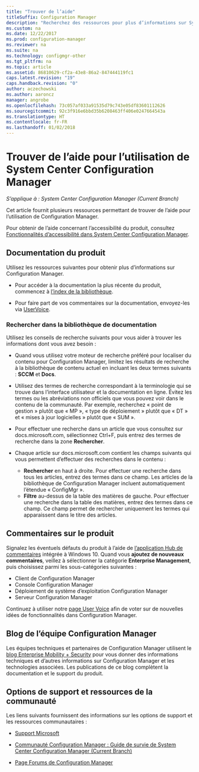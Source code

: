 ```yaml
---
title: "Trouver de l’aide"
titleSuffix: Configuration Manager
description: "Recherchez des ressources pour plus d’informations sur System Center Configuration Manager."
ms.custom: na
ms.date: 12/22/2017
ms.prod: configuration-manager
ms.reviewer: na
ms.suite: na
ms.technology: configmgr-other
ms.tgt_pltfrm: na
ms.topic: article
ms.assetid: 86810629-cf2a-43e8-86a2-847444119fc1
caps.latest.revision: "19"
caps.handback.revision: "0"
author: aczechowski
ms.author: aaroncz
manager: angrobe
ms.openlocfilehash: 73c057af033a91535d79c743e05df83601112626
ms.sourcegitcommit: 92c3f916e6bbd35b6208463ff406e0247664543a
ms.translationtype: HT
ms.contentlocale: fr-FR
ms.lasthandoff: 01/02/2018
---
```

# <a name="find-help-for-using-system-center-configuration-manager"></a>Trouver de l’aide pour l’utilisation de System Center Configuration Manager

*S’applique à : System Center Configuration Manager (Current Branch)*

Cet article fournit plusieurs ressources permettant de trouver de l’aide pour l’utilisation de Configuration Manager.  

Pour obtenir de l’aide concernant l’accessibilité du produit, consultez [Fonctionnalités d’accessibilité dans System Center Configuration Manager](../../core/understand/accessibility-features.md).


##  <a name="bkmk_Info"></a> Documentation du produit  
 Utilisez les ressources suivantes pour obtenir plus d’informations sur Configuration Manager.  

-   Pour accéder à la documentation la plus récente du produit, commencez à [l’index de la bibliothèque](https://docs.microsoft.com/sccm/).

-   Pour faire part de vos commentaires sur la documentation, envoyez-les via [UserVoice](https://configurationmanager.uservoice.com/forums/300492-ideas/category/112371-documentation).  


###  <a name="BKMK_SearchTips"></a> Rechercher dans la bibliothèque de documentation  
 Utilisez les conseils de recherche suivants pour vous aider à trouver les informations dont vous avez besoin :  

-   Quand vous utilisez votre moteur de recherche préféré pour localiser du contenu pour Configuration Manager, limitez les résultats de recherche à la bibliothèque de contenu actuel en incluant les deux termes suivants : **SCCM** et **Docs**.

-   Utilisez des termes de recherche correspondant à la terminologie qui se trouve dans l’interface utilisateur et la documentation en ligne. Évitez les termes ou les abréviations non officiels que vous pouvez voir dans le contenu de la communauté. Par exemple, recherchez « point de gestion » plutôt que « MP », « type de déploiement » plutôt que « DT » et « mises à jour logicielles » plutôt que « SUM ».  

-   Pour effectuer une recherche dans un article que vous consultez sur docs.microsoft.com, sélectionnez Ctrl+F, puis entrez des termes de recherche dans la zone **Rechercher**. 

-   Chaque article sur docs.microsoft.com contient les champs suivants qui vous permettent d’effectuer des recherches dans le contenu :
    - **Rechercher** en haut à droite. Pour effectuer une recherche dans tous les articles, entrez des termes dans ce champ. Les articles de la bibliothèque de Configuration Manager incluent automatiquement l’étendue « ConfigMgr ».
    - **Filtre** au-dessus de la table des matières de gauche. Pour effectuer une recherche dans la table des matières, entrez des termes dans ce champ. Ce champ permet de rechercher uniquement les termes qui apparaissent dans le titre des articles. 


## <a name="product-feedback"></a>Commentaires sur le produit
Signalez les éventuels défauts du produit à l’aide de [l’application Hub de commentaires](https://support.microsoft.com/en-us/help/4021566/windows-10-send-feedback-to-microsoft-with-feedback-hub-app) intégrée à Windows 10. Quand vous **ajoutez de nouveaux commentaires**, veillez à sélectionner la catégorie **Enterprise Management**, puis choisissez parmi les sous-catégories suivantes :
 - Client de Configuration Manager
 - Console Configuration Manager
 - Déploiement de système d’exploitation Configuration Manager
 - Serveur Configuration Manager

Continuez à utiliser notre [page User Voice](http://configurationmanager.uservoice.com/) afin de voter sur de nouvelles idées de fonctionnalités dans Configuration Manager.


##  <a name="BKMK_ProductGroupBlog"></a> Blog de l’équipe Configuration Manager  
 Les équipes techniques et partenaires de Configuration Manager utilisent le [blog Enterprise Mobility + Security](https://cloudblogs.microsoft.com/enterprisemobility/?product=system-center-configuration-manager) pour vous donner des informations techniques et d’autres informations sur Configuration Manager et les technologies associées. Les publications de ce blog complètent la documentation et le support du produit.  


##  <a name="BKMK_SupportOptions"></a> Options de support et ressources de la communauté  
 Les liens suivants fournissent des informations sur les options de support et les ressources communautaires :  

-   [Support Microsoft](http://go.microsoft.com/fwlink/?LinkId=243064)  

-   [Communauté Configuration Manager : Guide de survie de System Center Configuration Manager (Current Branch)](http://social.technet.microsoft.com/wiki/contents/articles/33035.system-center-configuration-manager-current-branch-survival-guide.aspx )  

-   [Page Forums de Configuration Manager](https://social.technet.microsoft.com/Forums/en-US/home?category=ConfigMgrCB)  
    <!-- NOTE: the above URL requires "en-US" for the category to work -->